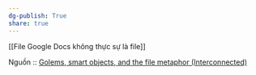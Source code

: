 ```yaml
---
dg-publish: True
share: true
---
```

[[File Google Docs không thực sự là file]]

Nguồn :: [Golems, smart objects, and the file metaphor (Interconnected)](https://interconnected.org/home/2021/02/01/golems)
